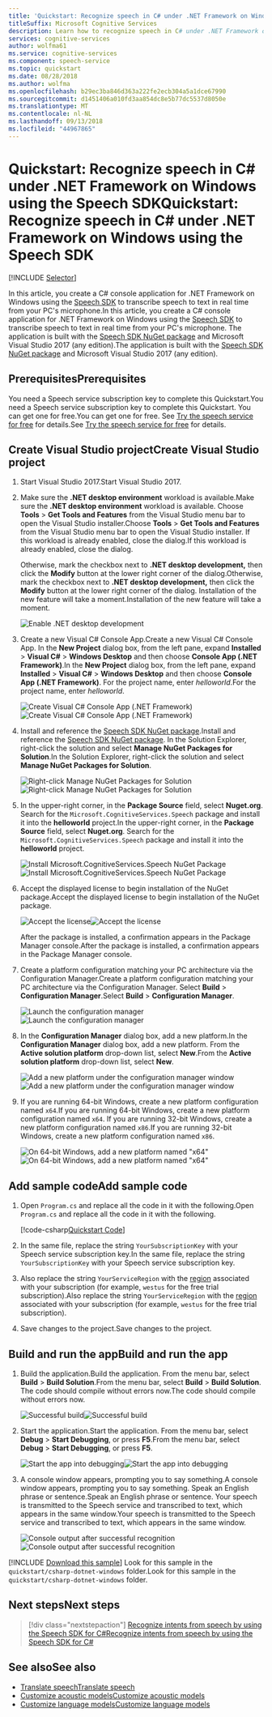 ```yaml
---
title: 'Quickstart: Recognize speech in C# under .NET Framework on Windows using the Cognitive Services Speech SDK'
titleSuffix: Microsoft Cognitive Services
description: Learn how to recognize speech in C# under .NET Framework on Windows using the Cognitive Services Speech SDK
services: cognitive-services
author: wolfma61
ms.service: cognitive-services
ms.component: speech-service
ms.topic: quickstart
ms.date: 08/28/2018
ms.author: wolfma
ms.openlocfilehash: b29ec3ba846d363a222fe2ecb304a5a1dce67990
ms.sourcegitcommit: d1451406a010fd3aa854dc8e5b77dc5537d8050e
ms.translationtype: MT
ms.contentlocale: nl-NL
ms.lasthandoff: 09/13/2018
ms.locfileid: "44967865"
---
```

# <a name="quickstart-recognize-speech-in-c-under-net-framework-on-windows-using-the-speech-sdk"></a><span data-ttu-id="39e65-103">Quickstart: Recognize speech in C# under .NET Framework on Windows using the Speech SDK</span><span class="sxs-lookup"><span data-stu-id="39e65-103">Quickstart: Recognize speech in C# under .NET Framework on Windows using the Speech SDK</span></span>

[!INCLUDE [Selector](../../../includes/cognitive-services-speech-service-quickstart-selector.md)]

<span data-ttu-id="39e65-104">In this article, you create a C# console application for .NET Framework on Windows using the [Speech SDK](speech-sdk.md) to transcribe speech to text in real time from your PC's microphone.</span><span class="sxs-lookup"><span data-stu-id="39e65-104">In this article, you create a C# console application for .NET Framework on Windows using the [Speech SDK](speech-sdk.md) to transcribe speech to text in real time from your PC's microphone.</span></span>
<span data-ttu-id="39e65-105">The application is built with the [Speech SDK NuGet package](https://aka.ms/csspeech/nuget) and Microsoft Visual Studio 2017 (any edition).</span><span class="sxs-lookup"><span data-stu-id="39e65-105">The application is built with the [Speech SDK NuGet package](https://aka.ms/csspeech/nuget) and Microsoft Visual Studio 2017 (any edition).</span></span>

## <a name="prerequisites"></a><span data-ttu-id="39e65-106">Prerequisites</span><span class="sxs-lookup"><span data-stu-id="39e65-106">Prerequisites</span></span>

<span data-ttu-id="39e65-107">You need a Speech service subscription key to complete this Quickstart.</span><span class="sxs-lookup"><span data-stu-id="39e65-107">You need a Speech service subscription key to complete this Quickstart.</span></span> <span data-ttu-id="39e65-108">You can get one for free.</span><span class="sxs-lookup"><span data-stu-id="39e65-108">You can get one for free.</span></span> <span data-ttu-id="39e65-109">See [Try the speech service for free](get-started.md) for details.</span><span class="sxs-lookup"><span data-stu-id="39e65-109">See [Try the speech service for free](get-started.md) for details.</span></span>

## <a name="create-visual-studio-project"></a><span data-ttu-id="39e65-110">Create Visual Studio project</span><span class="sxs-lookup"><span data-stu-id="39e65-110">Create Visual Studio project</span></span>

1. <span data-ttu-id="39e65-111">Start Visual Studio 2017.</span><span class="sxs-lookup"><span data-stu-id="39e65-111">Start Visual Studio 2017.</span></span>
 
1. <span data-ttu-id="39e65-112">Make sure the **.NET desktop environment** workload is available.</span><span class="sxs-lookup"><span data-stu-id="39e65-112">Make sure the **.NET desktop environment** workload is available.</span></span> <span data-ttu-id="39e65-113">Choose **Tools** \> **Get Tools and Features** from the Visual Studio menu bar to open the Visual Studio installer.</span><span class="sxs-lookup"><span data-stu-id="39e65-113">Choose **Tools** \> **Get Tools and Features** from the Visual Studio menu bar to open the Visual Studio installer.</span></span> <span data-ttu-id="39e65-114">If this workload is already enabled, close the dialog.</span><span class="sxs-lookup"><span data-stu-id="39e65-114">If this workload is already enabled, close the dialog.</span></span> 

    <span data-ttu-id="39e65-115">Otherwise, mark the checkbox next to **.NET desktop development,** then click the **Modify** button at the lower right corner of the dialog.</span><span class="sxs-lookup"><span data-stu-id="39e65-115">Otherwise, mark the checkbox next to **.NET desktop development,** then click the **Modify** button at the lower right corner of the dialog.</span></span> <span data-ttu-id="39e65-116">Installation of the new feature will take a moment.</span><span class="sxs-lookup"><span data-stu-id="39e65-116">Installation of the new feature will take a moment.</span></span>

    ![Enable .NET desktop development](media/sdk/vs-enable-net-desktop-workload.png)

1. <span data-ttu-id="39e65-118">Create a new Visual C# Console App.</span><span class="sxs-lookup"><span data-stu-id="39e65-118">Create a new Visual C# Console App.</span></span> <span data-ttu-id="39e65-119">In the **New Project** dialog box, from the left pane, expand **Installed** \> **Visual C#** \> **Windows Desktop** and then choose **Console App (.NET Framework)**.</span><span class="sxs-lookup"><span data-stu-id="39e65-119">In the **New Project** dialog box, from the left pane, expand **Installed** \> **Visual C#** \> **Windows Desktop** and then choose **Console App (.NET Framework)**.</span></span> <span data-ttu-id="39e65-120">For the project name, enter *helloworld*.</span><span class="sxs-lookup"><span data-stu-id="39e65-120">For the project name, enter *helloworld*.</span></span>

    <span data-ttu-id="39e65-121">![Create Visual C# Console App (.NET Framework)](media/sdk/qs-csharp-dotnet-windows-01-new-console-app.png "Create Visual C# Console App (.NET Framework)")</span><span class="sxs-lookup"><span data-stu-id="39e65-121">![Create Visual C# Console App (.NET Framework)](media/sdk/qs-csharp-dotnet-windows-01-new-console-app.png "Create Visual C# Console App (.NET Framework)")</span></span>

1. <span data-ttu-id="39e65-122">Install and reference the [Speech SDK NuGet package](https://aka.ms/csspeech/nuget).</span><span class="sxs-lookup"><span data-stu-id="39e65-122">Install and reference the [Speech SDK NuGet package](https://aka.ms/csspeech/nuget).</span></span> <span data-ttu-id="39e65-123">In the Solution Explorer, right-click the solution and select **Manage NuGet Packages for Solution**.</span><span class="sxs-lookup"><span data-stu-id="39e65-123">In the Solution Explorer, right-click the solution and select **Manage NuGet Packages for Solution**.</span></span>

    <span data-ttu-id="39e65-124">![Right-click Manage NuGet Packages for Solution](media/sdk/qs-csharp-dotnet-windows-02-manage-nuget-packages.png "Manage NuGet Packages for Solution")</span><span class="sxs-lookup"><span data-stu-id="39e65-124">![Right-click Manage NuGet Packages for Solution](media/sdk/qs-csharp-dotnet-windows-02-manage-nuget-packages.png "Manage NuGet Packages for Solution")</span></span>

1. <span data-ttu-id="39e65-125">In the upper-right corner, in the **Package Source** field, select **Nuget.org**. Search for the `Microsoft.CognitiveServices.Speech` package and install it into the **helloworld** project.</span><span class="sxs-lookup"><span data-stu-id="39e65-125">In the upper-right corner, in the **Package Source** field, select **Nuget.org**. Search for the `Microsoft.CognitiveServices.Speech` package and install it into the **helloworld** project.</span></span>

    <span data-ttu-id="39e65-126">![Install Microsoft.CognitiveServices.Speech NuGet Package](media/sdk/qs-csharp-dotnet-windows-03-nuget-install-0.5.0.png "Install Nuget package")</span><span class="sxs-lookup"><span data-stu-id="39e65-126">![Install Microsoft.CognitiveServices.Speech NuGet Package](media/sdk/qs-csharp-dotnet-windows-03-nuget-install-0.5.0.png "Install Nuget package")</span></span>

1. <span data-ttu-id="39e65-127">Accept the displayed license to begin installation of the NuGet package.</span><span class="sxs-lookup"><span data-stu-id="39e65-127">Accept the displayed license to begin installation of the NuGet package.</span></span>

    <span data-ttu-id="39e65-128">![Accept the license](media/sdk/qs-csharp-dotnet-windows-04-nuget-license.png "Accept the license")</span><span class="sxs-lookup"><span data-stu-id="39e65-128">![Accept the license](media/sdk/qs-csharp-dotnet-windows-04-nuget-license.png "Accept the license")</span></span>

    <span data-ttu-id="39e65-129">After the package is installed, a confirmation appears in the Package Manager console.</span><span class="sxs-lookup"><span data-stu-id="39e65-129">After the package is installed, a confirmation appears in the Package Manager console.</span></span>

1. <span data-ttu-id="39e65-130">Create a platform configuration matching your PC architecture via the Configuration Manager.</span><span class="sxs-lookup"><span data-stu-id="39e65-130">Create a platform configuration matching your PC architecture via the Configuration Manager.</span></span> <span data-ttu-id="39e65-131">Select **Build** > **Configuration Manager**.</span><span class="sxs-lookup"><span data-stu-id="39e65-131">Select **Build** > **Configuration Manager**.</span></span>

    <span data-ttu-id="39e65-132">![Launch the configuration manager](media/sdk/qs-csharp-dotnet-windows-05-cfg-manager-click.png "Launch the configuration manager")</span><span class="sxs-lookup"><span data-stu-id="39e65-132">![Launch the configuration manager](media/sdk/qs-csharp-dotnet-windows-05-cfg-manager-click.png "Launch the configuration manager")</span></span>

1. <span data-ttu-id="39e65-133">In the **Configuration Manager** dialog box, add a new platform.</span><span class="sxs-lookup"><span data-stu-id="39e65-133">In the **Configuration Manager** dialog box, add a new platform.</span></span> <span data-ttu-id="39e65-134">From the **Active solution platform** drop-down list, select **New**.</span><span class="sxs-lookup"><span data-stu-id="39e65-134">From the **Active solution platform** drop-down list, select **New**.</span></span>

    <span data-ttu-id="39e65-135">![Add a new platform under the configuration manager window](media/sdk/qs-csharp-dotnet-windows-06-cfg-manager-new.png "Add a new platform under the configuration manager window")</span><span class="sxs-lookup"><span data-stu-id="39e65-135">![Add a new platform under the configuration manager window](media/sdk/qs-csharp-dotnet-windows-06-cfg-manager-new.png "Add a new platform under the configuration manager window")</span></span>

1. <span data-ttu-id="39e65-136">If you are running 64-bit Windows, create a new platform configuration named `x64`.</span><span class="sxs-lookup"><span data-stu-id="39e65-136">If you are running 64-bit Windows, create a new platform configuration named `x64`.</span></span> <span data-ttu-id="39e65-137">If you are running 32-bit Windows, create a new platform configuration named `x86`.</span><span class="sxs-lookup"><span data-stu-id="39e65-137">If you are running 32-bit Windows, create a new platform configuration named `x86`.</span></span>

    <span data-ttu-id="39e65-138">![On 64-bit Windows, add a new platform named "x64"](media/sdk/qs-csharp-dotnet-windows-07-cfg-manager-add-x64.png "Add x64 platform")</span><span class="sxs-lookup"><span data-stu-id="39e65-138">![On 64-bit Windows, add a new platform named "x64"](media/sdk/qs-csharp-dotnet-windows-07-cfg-manager-add-x64.png "Add x64 platform")</span></span>


## <a name="add-sample-code"></a><span data-ttu-id="39e65-139">Add sample code</span><span class="sxs-lookup"><span data-stu-id="39e65-139">Add sample code</span></span>

1. <span data-ttu-id="39e65-140">Open `Program.cs` and replace all the code in it with the following.</span><span class="sxs-lookup"><span data-stu-id="39e65-140">Open `Program.cs` and replace all the code in it with the following.</span></span>

    [!code-csharp[Quickstart Code](~/samples-cognitive-services-speech-sdk/quickstart/csharp-dotnet-windows/helloworld/Program.cs#code)]

1. <span data-ttu-id="39e65-141">In the same file, replace the string `YourSubscriptionKey` with your Speech service subscription key.</span><span class="sxs-lookup"><span data-stu-id="39e65-141">In the same file, replace the string `YourSubscriptionKey` with your Speech service subscription key.</span></span>

1. <span data-ttu-id="39e65-142">Also replace the string `YourServiceRegion` with the [region](regions.md) associated with your subscription (for example, `westus` for the free trial subscription).</span><span class="sxs-lookup"><span data-stu-id="39e65-142">Also replace the string `YourServiceRegion` with the [region](regions.md) associated with your subscription (for example, `westus` for the free trial subscription).</span></span>

1. <span data-ttu-id="39e65-143">Save changes to the project.</span><span class="sxs-lookup"><span data-stu-id="39e65-143">Save changes to the project.</span></span>

## <a name="build-and-run-the-app"></a><span data-ttu-id="39e65-144">Build and run the app</span><span class="sxs-lookup"><span data-stu-id="39e65-144">Build and run the app</span></span>

1. <span data-ttu-id="39e65-145">Build the application.</span><span class="sxs-lookup"><span data-stu-id="39e65-145">Build the application.</span></span> <span data-ttu-id="39e65-146">From the menu bar, select **Build** > **Build Solution**.</span><span class="sxs-lookup"><span data-stu-id="39e65-146">From the menu bar, select **Build** > **Build Solution**.</span></span> <span data-ttu-id="39e65-147">The code should compile without errors now.</span><span class="sxs-lookup"><span data-stu-id="39e65-147">The code should compile without errors now.</span></span>

    <span data-ttu-id="39e65-148">![Successful build](media/sdk/qs-csharp-dotnet-windows-08-build.png "Successful build")</span><span class="sxs-lookup"><span data-stu-id="39e65-148">![Successful build](media/sdk/qs-csharp-dotnet-windows-08-build.png "Successful build")</span></span>

1. <span data-ttu-id="39e65-149">Start the application.</span><span class="sxs-lookup"><span data-stu-id="39e65-149">Start the application.</span></span> <span data-ttu-id="39e65-150">From the menu bar, select **Debug** > **Start Debugging**, or press **F5**.</span><span class="sxs-lookup"><span data-stu-id="39e65-150">From the menu bar, select **Debug** > **Start Debugging**, or press **F5**.</span></span>

    <span data-ttu-id="39e65-151">![Start the app into debugging](media/sdk/qs-csharp-dotnet-windows-09-start-debugging.png "Start the app into debugging")</span><span class="sxs-lookup"><span data-stu-id="39e65-151">![Start the app into debugging](media/sdk/qs-csharp-dotnet-windows-09-start-debugging.png "Start the app into debugging")</span></span>

1. <span data-ttu-id="39e65-152">A console window appears, prompting you to say something.</span><span class="sxs-lookup"><span data-stu-id="39e65-152">A console window appears, prompting you to say something.</span></span> <span data-ttu-id="39e65-153">Speak an English phrase or sentence.</span><span class="sxs-lookup"><span data-stu-id="39e65-153">Speak an English phrase or sentence.</span></span> <span data-ttu-id="39e65-154">Your speech is transmitted to the Speech service and transcribed to text, which appears in the same window.</span><span class="sxs-lookup"><span data-stu-id="39e65-154">Your speech is transmitted to the Speech service and transcribed to text, which appears in the same window.</span></span>

    <span data-ttu-id="39e65-155">![Console output after successful recognition](media/sdk/qs-csharp-dotnet-windows-10-console-output.png "Console output after successful recognition")</span><span class="sxs-lookup"><span data-stu-id="39e65-155">![Console output after successful recognition](media/sdk/qs-csharp-dotnet-windows-10-console-output.png "Console output after successful recognition")</span></span>

[!INCLUDE [Download this sample](../../../includes/cognitive-services-speech-service-speech-sdk-sample-download-h2.md)]
<span data-ttu-id="39e65-156">Look for this sample in the `quickstart/csharp-dotnet-windows` folder.</span><span class="sxs-lookup"><span data-stu-id="39e65-156">Look for this sample in the `quickstart/csharp-dotnet-windows` folder.</span></span>

## <a name="next-steps"></a><span data-ttu-id="39e65-157">Next steps</span><span class="sxs-lookup"><span data-stu-id="39e65-157">Next steps</span></span>

> [!div class="nextstepaction"]
> [<span data-ttu-id="39e65-158">Recognize intents from speech by using the Speech SDK for C#</span><span class="sxs-lookup"><span data-stu-id="39e65-158">Recognize intents from speech by using the Speech SDK for C#</span></span>](how-to-recognize-intents-from-speech-csharp.md)

## <a name="see-also"></a><span data-ttu-id="39e65-159">See also</span><span class="sxs-lookup"><span data-stu-id="39e65-159">See also</span></span>

- [<span data-ttu-id="39e65-160">Translate speech</span><span class="sxs-lookup"><span data-stu-id="39e65-160">Translate speech</span></span>](how-to-translate-speech-csharp.md)
- [<span data-ttu-id="39e65-161">Customize acoustic models</span><span class="sxs-lookup"><span data-stu-id="39e65-161">Customize acoustic models</span></span>](how-to-customize-acoustic-models.md)
- [<span data-ttu-id="39e65-162">Customize language models</span><span class="sxs-lookup"><span data-stu-id="39e65-162">Customize language models</span></span>](how-to-customize-language-model.md)

